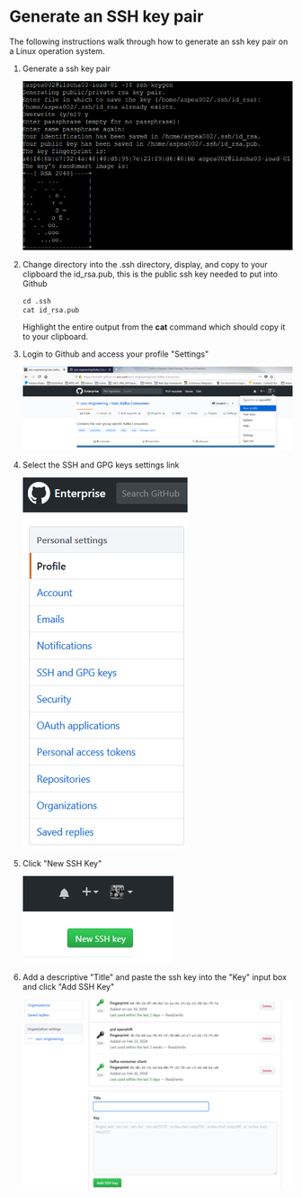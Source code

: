 # Generate an SSH key pair
The following instructions walk through how to generate an ssh key pair on a Linux operation system.

1. Generate a ssh key pair

    [![Generate ssh key pair](/images/linux_ssh_keygen.png)](/images/linux_ssh_keygen.png)

1. Change directory into the .ssh directory, display, and copy to your clipboard the id_rsa.pub, this is the public ssh key needed to put into Github

    ```
    cd .ssh
    cat id_rsa.pub
    ```

    Highlight the entire output from the **cat** command which should copy it to your clipboard.

1. Login to Github and access your profile "Settings"

    [![Github profile settings](/images/profile_settings.png)](/images/profile_settings.png)

1. Select the SSH and GPG keys settings link

    [![SSH settings link](/images/ssh_gpg_keys.png)](/images/ssh_gpg_keys.png)

1. Click "New SSH Key"

    [![New ssh key](/images/new_ssh_key.png)](/images/new_ssh_key.png)

1. Add a descriptive "Title" and paste the ssh key into the "Key" input box and click "Add SSH Key"

    [![Add a new ssh Key](/images/add_pub_ssh_key.png)](/images/add_pub_ssh_key.png)
